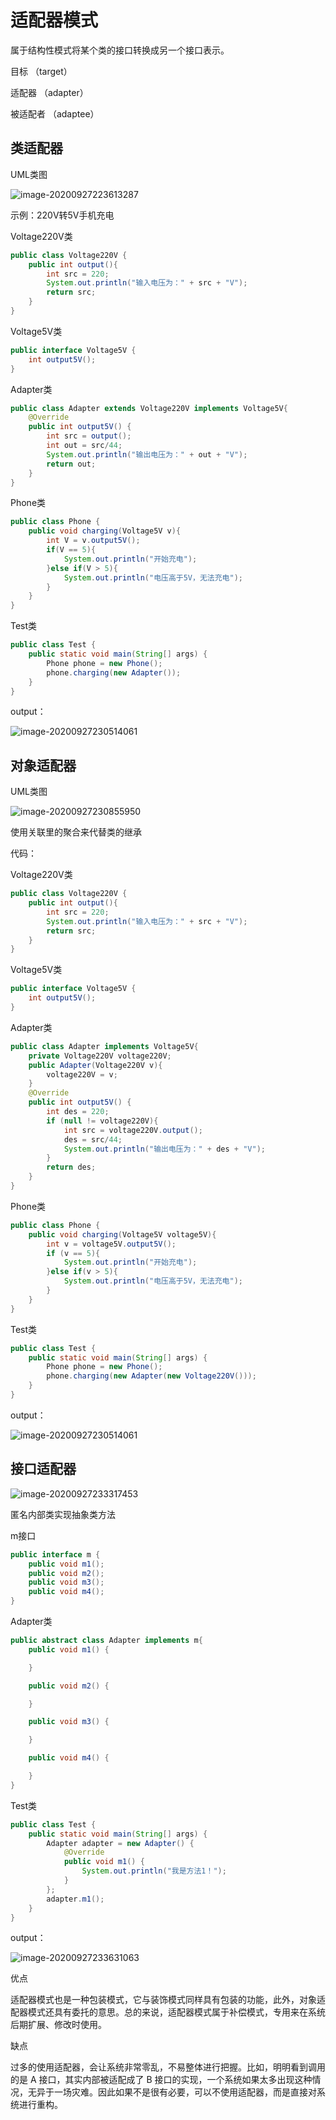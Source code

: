 # 适配器模式

属于结构性模式将某个类的接口转换成另一个接口表示。

目标 （target）

适配器 （adapter）

被适配者 （adaptee）

## 类适配器

UML类图

![image-20200927223613287](https://cdn.jsdelivr.net/gh/NicholasRain/pictures@master/20200927223614.png)

示例：220V转5V手机充电

Voltage220V类

```java
public class Voltage220V {
    public int output(){
        int src = 220;
        System.out.println("输入电压为：" + src + "V");
        return src;
    }
}
```

Voltage5V类

```java
public interface Voltage5V {
    int output5V();
}
```

Adapter类

```java
public class Adapter extends Voltage220V implements Voltage5V{
    @Override
    public int output5V() {
        int src = output();
        int out = src/44;
        System.out.println("输出电压为：" + out + "V");
        return out;
    }
}
```

Phone类

```java
public class Phone {
    public void charging(Voltage5V v){
        int V = v.output5V();
        if(V == 5){
            System.out.println("开始充电");
        }else if(V > 5){
            System.out.println("电压高于5V，无法充电");
        }
    }
}
```

Test类

```java
public class Test {
    public static void main(String[] args) {
        Phone phone = new Phone();
        phone.charging(new Adapter());
    }
}
```

output：

![image-20200927230514061](C:\Users\DELL\AppData\Roaming\Typora\typora-user-images\image-20200927230514061.png)

## 对象适配器

UML类图

![image-20200927230855950](https://cdn.jsdelivr.net/gh/NicholasRain/pictures@master/20200927230858.png) 

使用关联里的聚合来代替类的继承

代码：

Voltage220V类

```java
public class Voltage220V {
    public int output(){
        int src = 220;
        System.out.println("输入电压为：" + src + "V");
        return src;
    }
}
```

Voltage5V类

```java
public interface Voltage5V {
    int output5V();
}
```

Adapter类

```java
public class Adapter implements Voltage5V{
    private Voltage220V voltage220V;
    public Adapter(Voltage220V v){
        voltage220V = v;
    }
    @Override
    public int output5V() {
        int des = 220;
        if (null != voltage220V){
            int src = voltage220V.output();
            des = src/44;
            System.out.println("输出电压为：" + des + "V");
        }
        return des;
    }
}
```

Phone类

```java
public class Phone {
    public void charging(Voltage5V voltage5V){
        int v = voltage5V.output5V();
        if (v == 5){
            System.out.println("开始充电");
        }else if(v > 5){
            System.out.println("电压高于5V，无法充电");
        }
    }
}
```

Test类

```java
public class Test {
    public static void main(String[] args) {
        Phone phone = new Phone();
        phone.charging(new Adapter(new Voltage220V()));
    }
}
```

output：

![image-20200927230514061](C:\Users\DELL\AppData\Roaming\Typora\typora-user-images\image-20200927230514061.png)

## 接口适配器

![image-20200927233317453](https://cdn.jsdelivr.net/gh/NicholasRain/pictures@master/20200927233320.png)

匿名内部类实现抽象类方法

m接口

```java
public interface m {
    public void m1();
    public void m2();
    public void m3();
    public void m4();
}
```

Adapter类

```java
public abstract class Adapter implements m{
    public void m1() {

    }

    public void m2() {

    }

    public void m3() {

    }

    public void m4() {

    }
}
```

Test类

```java
public class Test {
    public static void main(String[] args) {
        Adapter adapter = new Adapter() {
            @Override
            public void m1() {
                System.out.println("我是方法1！");
            }
        };
        adapter.m1();
    }
}
```

output：

![image-20200927233631063](https://cdn.jsdelivr.net/gh/NicholasRain/pictures@master/20200927233632.png)

优点

适配器模式也是一种包装模式，它与装饰模式同样具有包装的功能，此外，对象适配器模式还具有委托的意思。总的来说，适配器模式属于补偿模式，专用来在系统后期扩展、修改时使用。

缺点

过多的使用适配器，会让系统非常零乱，不易整体进行把握。比如，明明看到调用的是 A 接口，其实内部被适配成了 B 接口的实现，一个系统如果太多出现这种情况，无异于一场灾难。因此如果不是很有必要，可以不使用适配器，而是直接对系统进行重构。